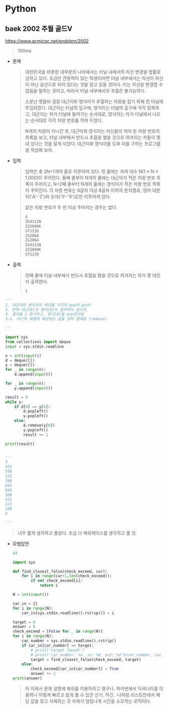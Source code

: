# Python

## baek 2002 추월 골드V

https://www.acmicpc.net/problem/2002



> 100ms



* 문제

  > 대한민국을 비롯한 대부분의 나라에서는 터널 내에서의 차선 변경을 법률로 금하고 있다. 조금만 관찰력이 있는 학생이라면 터널 내부에서는 차선이 파선이 아닌 실선으로 되어 있다는 것을 알고 있을 것이다. 이는 차선을 변경할 수 없음을 말하는 것이고, 따라서 터널 내부에서의 추월은 불가능하다.
  >
  > 소문난 명콤비 경찰 대근이와 영식이가 추월하는 차량을 잡기 위해 한 터널에 투입되었다. 대근이는 터널의 입구에, 영식이는 터널의 출구에 각각 잠복하고, 대근이는 차가 터널에 들어가는 순서대로, 영식이는 차가 터널에서 나오는 순서대로 각각 차량 번호를 적어 두었다.
  >
  > N개의 차량이 지나간 후, 대근이와 영식이는 자신들이 적어 둔 차량 번호의 목록을 보고, 터널 내부에서 반드시 추월을 했을 것으로 여겨지는 차들이 몇 대 있다는 것을 알게 되었다. 대근이와 영식이를 도와 이를 구하는 프로그램을 작성해 보자.
  
* 입력

  > 입력은 총 2N+1개의 줄로 이루어져 있다. 첫 줄에는 차의 대수 N(1 ≤ N ≤ 1,000)이 주어진다. 둘째 줄부터 N개의 줄에는 대근이가 적은 차량 번호 목록이 주어지고, N+2째 줄부터 N개의 줄에는 영식이가 적은 차량 번호 목록이 주어진다. 각 차량 번호는 6글자 이상 8글자 이하의 문자열로, 영어 대문자('A'-'Z')와 숫자('0'-'9')로만 이루어져 있다.
  >
  > 같은 차량 번호가 두 번 이상 주어지는 경우는 없다.
  >
  > ```bash
  > 4
  > ZG431SN
  > ZG5080K
  > ST123D
  > ZG206A
  > ZG206A
  > ZG431SN
  > ZG5080K
  > ST123D
  > ```

* 출력

  > 첫째 줄에 터널 내부에서 반드시 추월을 했을 것으로 여겨지는 차가 몇 대인지 출력한다.
  >
  > ```bash
  > 1
  > ```



```python
'''
1. 대근이와 영식이의 메모를 각각의 que에 push
2. 만약 대근[0]과 영식[0]이 일치하지 않으면,
3. 결과를 1 증가하고, 영식[0]을 pop한다음
3-1. 대근의 배열에 해당하는 값을 찾아 없애줌 (remove)

'''

import sys
from collections import deque
input = sys.stdin.readline

n = int(input())
d = deque([])
y = deque([])
for _ in range(n):
    d.append(input())

for _ in range(n):
    y.append(input())

result = 0
while y:
    if d[0] == y[0]:
        d.popleft()
        y.popleft()
    else:
        d.remove(y[0])
        y.popleft()
        result += 1

print(result)


'''
5
431
508
123
206
842
842
508
431
123
206
2

'''
```

> 너무 짧게 생각하고 풀었다. 조금 더 예외케이스를 생각하고 풀 것.



* 모범답안

  ```python
  64
  
  import sys
  
  def find_closest_false(check_exceed, cur):
      for i in range(cur+1,len(check_exceed)):
          if not check_exceed[i]:
              return i

  N = int(input())
  
  car_in = {}
  for i in range(N):
      car_in[sys.stdin.readline().rstrip()] = i
  
  target = 0
  answer = 0
  check_exceed = [False for _ in range(N)]
  for i in range(N):
      car_number = sys.stdin.readline().rstrip()
      if car_in[car_number] == target:
          # print('target found!')
          # print('car_number: %s, in: %d, out: %d'%(car_number, car_in[car_number],i))
          target = find_closest_false(check_exceed, target)
      else:
          check_exceed[car_in[car_number]] = True
          answer += 1
  print(answer)
  ```
  
  > 아 이래서 문제 설명에 해쉬를 이용하라고 했구나. 파이썬에서 딕셔너리를 이용하니 이렇게 빠르고 쉽게 풀 수 있군 신기. 하긴.. 나처럼 리스트안에서 해당 값을 찾고 삭제하는 것 자체가 엄청나게 시간을 소모하는 로직이다.